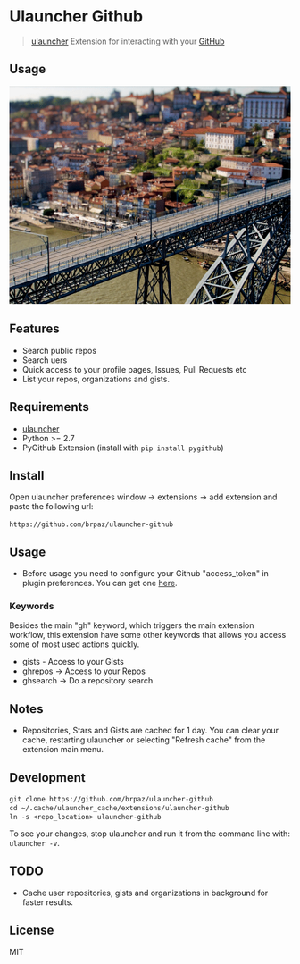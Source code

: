 # Ulauncher Github

> [ulauncher](https://ulauncher.io/) Extension for interacting with your [GitHub](https://github.com)

## Usage

![demo](demo.gif)

## Features

- Search public repos
- Search uers
- Quick access to your profile pages, Issues, Pull Requests etc
- List your repos, organizations and gists.

## Requirements

- [ulauncher](https://ulauncher.io/)
- Python >= 2.7
- PyGithub Extension (install with `pip install pygithub`)

## Install

Open ulauncher preferences window -> extensions -> add extension and paste the following url:

`https://github.com/brpaz/ulauncher-github`

## Usage

- Before usage you need to configure your Github "access_token" in plugin preferences. You can get one [here](https://github.com/settings/tokens).

### Keywords

Besides the main "gh" keyword, which triggers the main extension workflow, this extension have some other keywords that allows you access some of most used actions quickly.

- gists - Access to your Gists
- ghrepos -> Access to your Repos
- ghsearch -> Do a repository search

## Notes

- Repositories, Stars and Gists are cached for 1 day. You can clear your cache, restarting ulauncher or selecting "Refresh cache" from the extension main menu.

## Development

```
git clone https://github.com/brpaz/ulauncher-github
cd ~/.cache/ulauncher_cache/extensions/ulauncher-github
ln -s <repo_location> ulauncher-github
```

To see your changes, stop ulauncher and run it from the command line with: `ulauncher -v`.

## TODO

- Cache user repositories, gists and organizations in background for faster results.

## License

MIT
